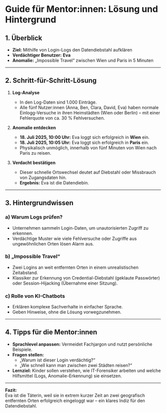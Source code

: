 # Guide für Mentor:innen: Lösung und Hintergrund

## 1. Überblick
- **Ziel:** Mithilfe von Login-Logs den Daten­diebstahl aufklären  
- **Verdächtiger Benutzer:** **Eva**  
- **Anomalie:** „Impossible Travel“ zwischen Wien und Paris in 5 Minuten

---

## 2. Schritt-für-Schritt-Lösung

1. **Log-Analyse**  
   - In den Log-Daten sind 1.000 Einträge.  
   - Alle fünf Nutzer:innen (Anna, Ben, Clara, David, Eva) haben normale Einlogg-Versuche in ihren Heimstädten (Wien oder Berlin) – mit einer Fehlerquote von ca. 30 % Fehlversuchen.

2. **Anomalie entdecken**  
   - **18. Juli 2025, 10:00 Uhr:** Eva loggt sich erfolgreich in **Wien** ein.  
   - **18. Juli 2025, 10:05 Uhr:** Eva loggt sich erfolgreich in **Paris** ein.  
   - Physikalisch unmöglich, innerhalb von fünf Minuten von Wien nach Paris zu reisen.

3. **Verdacht bestätigen**  
   - Dieser schnelle Ortswechsel deutet auf Diebstahl oder Missbrauch von Zugangsdaten hin.  
   - **Ergebnis:** Eva ist die Daten­diebin.

---

## 3. Hintergrundwissen

### a) Warum Logs prüfen?
- Unternehmen sammeln Login-Daten, um unautorisierten Zugriff zu erkennen.  
- Verdächtige Muster wie viele Fehlversuche oder Zugriffe aus ungewöhnlichen Orten lösen Alarm aus.

### b) „Impossible Travel“
- Zwei Logins an weit entfernten Orten in einem unrealistischen Zeitabstand.  
- Klassiker zur Erkennung von Credential-Diebstahl (geklaute Passwörter) oder Session-Hijacking (Übernahme einer Sitzung).

### c) Rolle von KI-Chatbots
- Erklären komplexe Sachverhalte in einfacher Sprache.  
- Geben Hinweise, ohne die Lösung vorwegzunehmen.

---

## 4. Tipps für die Mentor:innen
- **Sprachlevel anpassen:** Vermeidet Fachjargon und nutzt persönliche Beispiele.  
- **Fragen stellen:**  
  - „Warum ist dieser Login verdächtig?“  
  - „Wie schnell kann man zwischen zwei Städten reisen?“  
- **Lernziel:** Kinder sollen verstehen, wie IT-Forensiker arbeiten und welche Hilfsmittel (Logs, Anomalie-Erkennung) sie einsetzen.

---

**Fazit:**  
Eva ist die Täterin, weil sie in extrem kurzer Zeit an zwei geografisch entfernten Orten erfolgreich eingeloggt war – ein klares Indiz für den Datendiebstahl.  
```
